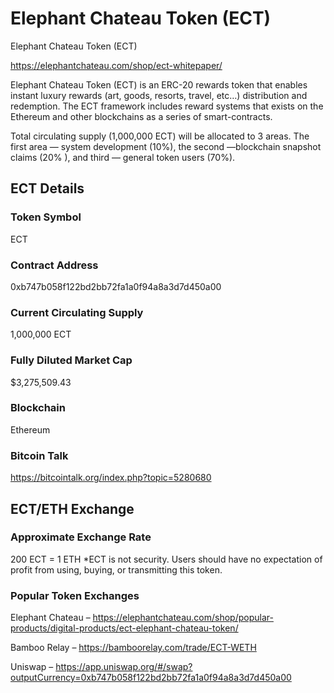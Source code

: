 # Elephant Chateau Token (ECT)

Elephant Chateau Token (ECT)

https://elephantchateau.com/shop/ect-whitepaper/


Elephant Chateau Token (ECT) is an ERC-20 rewards token that enables instant luxury rewards (art, goods, resorts, travel, etc…) distribution and redemption. The ECT framework includes reward systems that exists on the Ethereum and other blockchains as a series of smart-contracts.

Total circulating supply (1,000,000 ECT) will be allocated to 3 areas. The first area — system development (10%), the second —blockchain snapshot claims (20% ), and third — general token users (70%).



## ECT Details

### Token Symbol
ECT

### Contract Address
0xb747b058f122bd2bb72fa1a0f94a8a3d7d450a00

### Current Circulating Supply
1,000,000 ECT

### Fully Diluted Market Cap
$3,275,509.43

### Blockchain
Ethereum

### Bitcoin Talk
https://bitcointalk.org/index.php?topic=5280680



## ECT/ETH Exchange

### Approximate Exchange Rate
200 ECT = 1 ETH
*ECT is not security. Users should have no expectation of profit from using, buying, or transmitting this token.

### Popular Token Exchanges
Elephant Chateau – https://elephantchateau.com/shop/popular-products/digital-products/ect-elephant-chateau-token/

Bamboo Relay – https://bamboorelay.com/trade/ECT-WETH

Uniswap – https://app.uniswap.org/#/swap?outputCurrency=0xb747b058f122bd2bb72fa1a0f94a8a3d7d450a00
